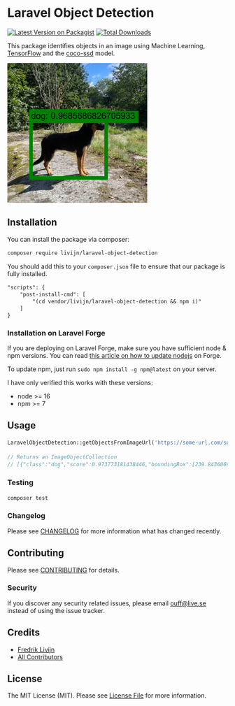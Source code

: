 # Laravel Object Detection

[![Latest Version on Packagist](https://img.shields.io/packagist/v/livijn/laravel-object-detection.svg?style=flat-square)](https://packagist.org/packages/livijn/laravel-object-detection)
[![Total Downloads](https://img.shields.io/packagist/dt/livijn/laravel-object-detection.svg?style=flat-square)](https://packagist.org/packages/livijn/laravel-object-detection)

This package identifies objects in an image using Machine Learning, [TensorFlow](https://www.tensorflow.org/) and the [coco-ssd](https://github.com/tensorflow/tfjs-models/tree/master/coco-ssd) model.

![Example](example.png)

## Installation

You can install the package via composer:

```bash
composer require livijn/laravel-object-detection
```

You should add this to your `composer.json` file to ensure that our package is fully installed. 
```
"scripts": {
    "post-install-cmd": [
        "(cd vendor/livijn/laravel-object-detection && npm i)"
    ]
}
```

### Installation on Laravel Forge
If you are deploying on Laravel Forge, make sure you have sufficient node & npm versions. You can read [this article on how to update nodejs](https://blog.adaptivemedia.se/upgrade-only-nodejs-on-a-laravel-forge-server-ubuntu-1804) on Forge. 

To update npm, just run `sudo npm install -g npm@latest` on your server.

I have only verified this works with these versions: 
* node >= 16 
* npm >= 7

## Usage

```php
LaravelObjectDetection::getObjectsFromImageUrl('https://some-url.com/some-image.jpg');

// Returns an ImageObjectCollection
// [{"class":"dog","score":0.973773181438446,"boundingBox":[239.84360694885254,75.59387746453285,505.188524723053,590.4131692349911]}]
```

### Testing

```bash
composer test
```

### Changelog

Please see [CHANGELOG](CHANGELOG.md) for more information what has changed recently.

## Contributing

Please see [CONTRIBUTING](CONTRIBUTING.md) for details.

### Security

If you discover any security related issues, please email ouff@live.se instead of using the issue tracker.

## Credits

-   [Fredrik Livijn](https://github.com/livijn)
-   [All Contributors](../../contributors)

## License

The MIT License (MIT). Please see [License File](LICENSE.md) for more information.
